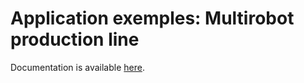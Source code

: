 # Application exemples: Multirobot production line

Documentation is available [here](https://www.docs.niryo.com/applications/ned/examples/multirobot_production_line).